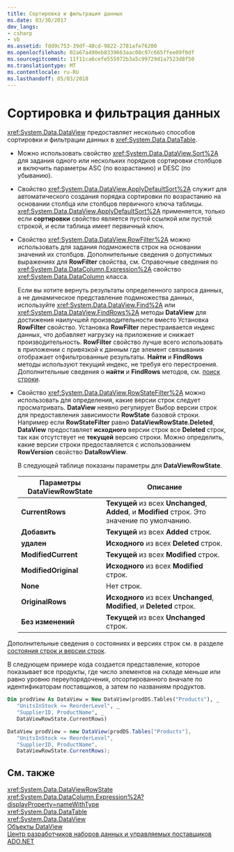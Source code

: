 ```yaml
---
title: Сортировка и фильтрация данных
ms.date: 03/30/2017
dev_langs:
- csharp
- vb
ms.assetid: fdd9c753-39df-48cd-9822-2781afe76200
ms.openlocfilehash: 02a67a490eb8339663aac08c97c665ffee09f0df
ms.sourcegitcommit: 11f11ca6cefe555972b3a5c99729d1a7523d8f50
ms.translationtype: MT
ms.contentlocale: ru-RU
ms.lasthandoff: 05/03/2018
---
```

# <a name="sorting-and-filtering-data"></a>Сортировка и фильтрация данных
<xref:System.Data.DataView> предоставляет несколько способов сортировки и фильтрации данных в <xref:System.Data.DataTable>.  
  
-   Можно использовать свойство <xref:System.Data.DataView.Sort%2A> для задания одного или нескольких порядков сортировки столбцов и включить параметры ASC (по возрастанию) и DESC (по убыванию).  
  
-   Свойство <xref:System.Data.DataView.ApplyDefaultSort%2A> служит для автоматического создания порядка сортировки по возрастанию на основании столбца или столбцов первичного ключа таблицы. <xref:System.Data.DataView.ApplyDefaultSort%2A> применяется, только если **сортировки** свойство является пустой ссылкой или пустой строкой, и если таблица имеет первичный ключ.  
  
-   Свойство <xref:System.Data.DataView.RowFilter%2A> можно использовать для задания подмножеств строк на основании значений их столбцов. Дополнительные сведения о допустимых выражениях для **RowFilter** свойства, см. Справочные сведения по <xref:System.Data.DataColumn.Expression%2A> свойство <xref:System.Data.DataColumn> класса.  
  
     Если вы хотите вернуть результаты определенного запроса данных, а не динамическое представление подмножества данных, используйте <xref:System.Data.DataView.Find%2A> или <xref:System.Data.DataView.FindRows%2A> методы **DataView** для достижения наилучшей производительности вместо Установка **RowFilter** свойство. Установка **RowFilter** перестраивается индекс данных, что добавляет нагрузку на приложение и снижает производительность. **RowFilter** свойство лучше всего использовать в приложении с привязкой к данным где элемент связывания отображает отфильтрованные результаты. **Найти** и **FindRows** методы используют текущий индекс, не требуя его перестроения. Дополнительные сведения о **найти** и **FindRows** методов, см. [поиск строки](../../../../../docs/framework/data/adonet/dataset-datatable-dataview/finding-rows.md).  
  
-   Свойство <xref:System.Data.DataView.RowStateFilter%2A> можно использовать для определения, какие версии строк следует просматривать. **DataView** неявно регулирует Выбор версии строк для предоставления зависимости **RowState** базовой строки. Например если **RowStateFilter** равно **DataViewRowState.Deleted**, **DataView** предоставляет **исходного** версии строк все **Deleted** строк, так как отсутствует не **текущей** версию строки. Можно определить, какие версии строки предоставляется с использованием **RowVersion** свойство **DataRowView**.  
  
     В следующей таблице показаны параметры для **DataViewRowState**.  
  
    |Параметры DataViewRowState|Описание|  
    |------------------------------|-----------------|  
    |**CurrentRows**|**Текущей** из всех **Unchanged**, **Added**, и **Modified** строк. Это значение по умолчанию.|  
    |**Добавить**|**Текущей** из всех **Added** строк.|  
    |**удален**|**Исходного** из всех **Deleted** строк.|  
    |**ModifiedCurrent**|**Текущей** из всех **Modified** строк.|  
    |**ModifiedOriginal**|**Исходного** из всех **Modified** строк.|  
    |**None**|Нет строк.|  
    |**OriginalRows**|**Исходного** из всех **Unchanged**, **Modified**, и **Deleted** строк.|  
    |**Без изменений**|**Текущей** из всех **Unchanged** строк.|  
  
 Дополнительные сведения о состояниях и версиях строк см. в разделе [состояния строк и версии строк](../../../../../docs/framework/data/adonet/dataset-datatable-dataview/row-states-and-row-versions.md).  
  
 В следующем примере кода создается представление, которое показывает все продукты, где число элементов на складе меньше или равно уровню переупорядочения, отсортированного вначале по идентификаторам поставщиков, а затем по названиям продуктов.  
  
```vb  
Dim prodView As DataView = New DataView(prodDS.Tables("Products"), _  
   "UnitsInStock <= ReorderLevel", _  
   "SupplierID, ProductName", _  
   DataViewRowState.CurrentRows)  
```  
  
```csharp  
DataView prodView = new DataView(prodDS.Tables["Products"],  
   "UnitsInStock <= ReorderLevel",  
   "SupplierID, ProductName",  
   DataViewRowState.CurrentRows);  
```  
  
## <a name="see-also"></a>См. также  
 <xref:System.Data.DataViewRowState>  
 <xref:System.Data.DataColumn.Expression%2A?displayProperty=nameWithType>  
 <xref:System.Data.DataTable>  
 <xref:System.Data.DataView>  
 [Объекты DataView](../../../../../docs/framework/data/adonet/dataset-datatable-dataview/dataviews.md)  
 [Центр разработчиков наборов данных и управляемых поставщиков ADO.NET](http://go.microsoft.com/fwlink/?LinkId=217917)
